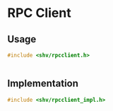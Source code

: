 # RPC Client

## Usage

```c
#include <shv/rpcclient.h>
```

```{autodoxygenfile} shv/rpcclient.h
```

## Implementation

```c
#include <shv/rpcclient_impl.h>
```

```{autodoxygenfile} shv/rpcclient_impl.h
```
